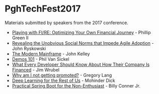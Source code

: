 # PghTechFest2017
Materials submitted by speakers from the 2017 conference.

 * [Playing with FI/RE: Optimizing Your Own Financial Journey](https://github.com/phillipgreenii/talks/blob/master/playing-with-fire-optimizing-your-own-financial-journey/README.md) - Phillip Green II
 * [Revealing the Unobvious Social Norms that Impede Agile Adoption](Social%20Norms%20Presentation%20for%20post.pdf) - John Ryskowski
 * [The Modern Mainframe](The%20Modern%20Mainframe.pdf) - John Kelley
 * [Demos 101](Summa%2C%20Effective%20Demos.pptx) - Phil Van Sickel
 * [What Every Developer Should Know About How Their Company Is Financed](https://slides.com/jameswrubel/financing_for_technical_staff) - Jim Wrubel
 * [Why am I not getting promoted?](R%38%D%20%Career%20%Ladder.pdf) - Gregory Lang 
 * [Deep Learning for the Rest of Us](Pittsburgh%20TechFest%202017%20-%20Deep%20Learning%20for%20the%20Rest%20of%20Us%20-%20FINAL.pdf) - Mohinder Dick
 * [Practical Spring Boot for the Non-Enthusiast](Spring_Boot_Non-Enthusiast.pdf) - Billy Conner Jr.